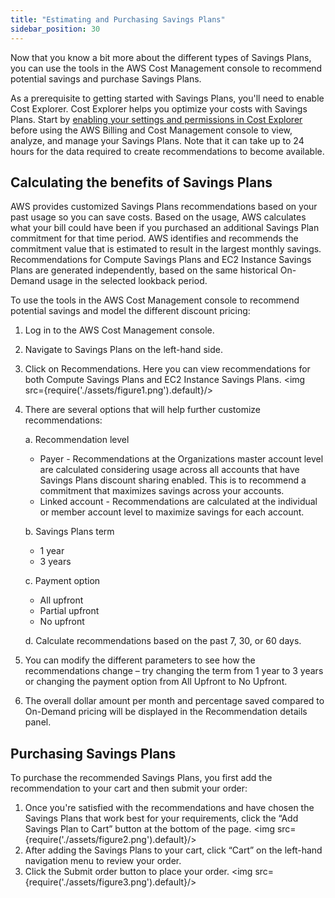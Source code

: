 ```yaml
---
title: "Estimating and Purchasing Savings Plans"
sidebar_position: 30
---
```


Now that you know a bit more about the different types of Savings Plans, you can use the tools in the AWS Cost Management console to recommend potential savings and purchase Savings Plans.

As a prerequisite to getting started with Savings Plans, you'll need to enable Cost Explorer. Cost Explorer helps you optimize your costs with Savings Plans. Start by [enabling your settings and permissions in Cost Explorer](https://docs.aws.amazon.com/cost-management/latest/userguide/ce-enable.html) before using the AWS Billing and Cost Management console to view, analyze, and manage your Savings Plans.  Note that it can take up to 24 hours for the data required to create recommendations to become available.

## Calculating the benefits of Savings Plans
AWS provides customized Savings Plans recommendations based on your past usage so you can save costs. Based on the usage, AWS calculates what your bill could have been if you purchased an additional Savings Plan commitment for that time period. AWS identifies and recommends the commitment value that is estimated to result in the largest monthly savings. Recommendations for Compute Savings Plans and EC2 Instance Savings Plans are generated independently, based on the same historical On-Demand usage in the selected lookback period. 

To use the tools in the AWS Cost Management console to recommend potential savings and model the different discount pricing:
1. Log in to the AWS Cost Management console.
2. Navigate to Savings Plans on the left-hand side.
3. Click on Recommendations.  Here you can view recommendations for both Compute Savings Plans and EC2 Instance Savings Plans.
<img src={require('./assets/figure1.png').default}/>
4. There are several options that will help further customize recommendations:

	a. Recommendation level
	- Payer - Recommendations at the Organizations master account level are calculated considering usage across all accounts that have Savings Plans discount sharing enabled. This is to recommend a commitment that maximizes savings across your accounts.
	- Linked account - Recommendations are calculated at the individual or member account level to maximize savings for each account.

	b. Savings Plans term
	- 1 year 
	- 3 years

	c. Payment option
	- All upfront
	- Partial upfront
	- No upfront

	d. Calculate recommendations based on the past 7, 30, or 60 days.

5. You can modify the different parameters to see how the recommendations change – try changing the term from 1 year to 3 years or changing the payment option from All Upfront to No Upfront.
6. The overall dollar amount per month and percentage saved compared to On-Demand pricing will be displayed in the Recommendation details panel.

## Purchasing Savings Plans
To purchase the recommended Savings Plans, you first add the recommendation to your cart and then submit your order:
1. Once you're satisfied with the recommendations and have chosen the Savings Plans that work best for your requirements, click the “Add Savings Plan to Cart” button at the bottom of the page.
<img src={require('./assets/figure2.png').default}/>
2. After adding the Savings Plans to your cart, click “Cart” on the left-hand navigation menu to review your order.
3. Click the Submit order button to place your order.
<img src={require('./assets/figure3.png').default}/>
 
